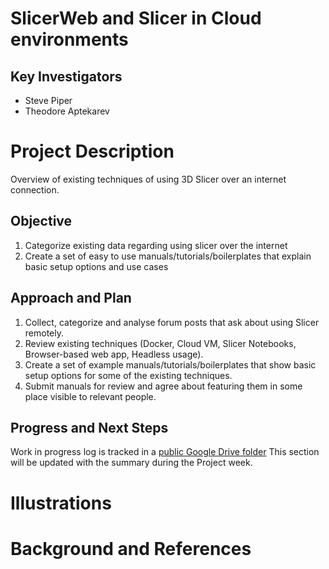 # SlicerWeb and Slicer in Cloud environments

## Key Investigators

- Steve Piper
- Theodore Aptekarev

# Project Description

Overview of existing techniques of using 3D Slicer over an internet connection.

## Objective

1. Categorize existing data regarding using slicer over the internet
2. Create a set of easy to use manuals/tutorials/boilerplates that explain basic setup options and use cases

## Approach and Plan

1. Collect, categorize and analyse forum posts that ask about using Slicer remotely.
2. Review existing techniques (Docker, Cloud VM, Slicer Notebooks, Browser-based web app, Headless usage).
3. Create a set of example manuals/tutorials/boilerplates that show basic setup options for some of the existing techniques.
4. Submit manuals for review and agree about featuring them in some place visible to relevant people.

## Progress and Next Steps

<!-- Update this section as you make progress, describing of what you have ACTUALLY DONE. If there are specific steps that you could not complete then you can describe them here, too. -->

Work in progress log is tracked in a [public Google Drive folder](https://drive.google.com/drive/folders/1dVx2fm4doZP9EQCyUkqJ5sXvO3BINfcZ?usp=sharing)
This section will be updated with the summary during the Project week.

# Illustrations

<!-- Add pictures and links to videos that demonstrate what has been accomplished.
![Description of picture](Example2.jpg)
![Some more images](Example2.jpg)
-->

# Background and References

<!-- If you developed any software, include link to the source code repository. If possible, also add links to sample data, and to any relevant publications. -->